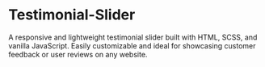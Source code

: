 # Testimonial-Slider
A responsive and lightweight testimonial slider built with HTML, SCSS, and vanilla JavaScript. Easily customizable and ideal for showcasing customer feedback or user reviews on any website.
